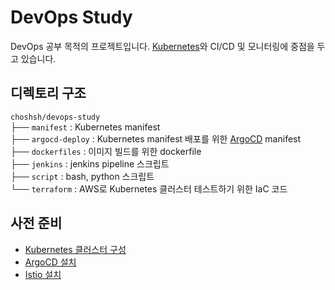 # DevOps Study

DevOps 공부 목적의 프로젝트입니다.
[Kubernetes](https://kubernetes.io/)와 CI/CD 및 모니터링에 중점을 두고 있습니다.

## 디렉토리 구조

`choshsh/devops-study`  
├── `manifest` : Kubernetes manifest  
├── `argocd-deploy` : Kubernetes manifest 배포를 위한 [ArgoCD](https://argoproj.github.io/argo-cd/) manifest  
├── `dockerfiles` : 이미지 빌드를 위한 dockerfile  
├── `jenkins` : jenkins pipeline 스크립트  
├── `script` : bash, python 스크립트  
└── `terraform` : AWS로 Kubernetes 클러스터 테스트하기 위한 IaC 코드

## 사전 준비

- [Kubernetes 클러스터 구성](https://choshsh.notion.site/3-b8c85437bc4c4fb89c91137dd6d4ee7a)
- [ArgoCD 설치](https://choshsh.notion.site/3-Argo-CD-4d7c138785834ed3a19521d16d26adc7)
- [Istio 설치](https://choshsh.notion.site/3-Istio-ab8442964e5944e3881486bc81b2958b)
